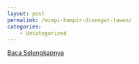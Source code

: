 ```yaml
---
layout: post
permalink: /mimpi-hampir-disengat-tawon/
categories:
    - Uncategorized
---
```


[Baca Selengkapnya](/10)